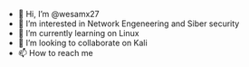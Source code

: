 - 👋 Hi, I’m @wesamx27
- 👀 I’m interested in Network Engeneering and Siber security
- 🌱 I’m currently learning on Linux
- 💞️ I’m looking to collaborate on Kali
- 📫 How to reach me 

<!---
wesamx27/wesamx27 is a ✨ special ✨ repository because its `README.md` (this file) appears on your GitHub profile.
You can click the Preview link to take a look at your changes.
--->

